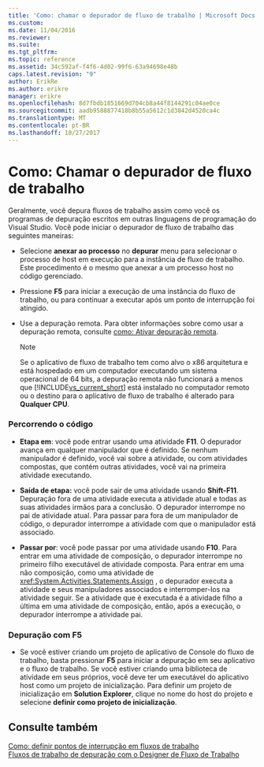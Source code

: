 ```yaml
---
title: 'Como: chamar o depurador de fluxo de trabalho | Microsoft Docs'
ms.custom: 
ms.date: 11/04/2016
ms.reviewer: 
ms.suite: 
ms.tgt_pltfrm: 
ms.topic: reference
ms.assetid: 34c592af-f4f6-4d02-99f6-63a94698e48b
caps.latest.revision: "9"
author: ErikRe
ms.author: erikre
manager: erikre
ms.openlocfilehash: 8d7fbdb1851669d704cb8a44f8144291c04ae0ce
ms.sourcegitcommit: aadb9588877418b8b55a5612c1d3842d4520ca4c
ms.translationtype: MT
ms.contentlocale: pt-BR
ms.lasthandoff: 10/27/2017
---
```

# <a name="how-to-invoke-the-workflow-debugger"></a>Como: Chamar o depurador de fluxo de trabalho
Geralmente, você depura fluxos de trabalho assim como você os programas de depuração escritos em outras linguagens de programação do Visual Studio. Você pode iniciar o depurador de fluxo de trabalho das seguintes maneiras:  
  
-   Selecione **anexar ao processo** no **depurar** menu para selecionar o processo de host em execução para a instância de fluxo de trabalho. Este procedimento é o mesmo que anexar a um processo host no código gerenciado.  
  
-   Pressione **F5** para iniciar a execução de uma instância do fluxo de trabalho, ou para continuar a executar após um ponto de interrupção foi atingido.  
  
-   Use a depuração remota. Para obter informações sobre como usar a depuração remota, consulte [como: Ativar depuração remota](http://go.microsoft.com/fwlink/?LinkId=196257).  
  
    > [!NOTE]
    >  Se o aplicativo de fluxo de trabalho tem como alvo o x86 arquitetura e está hospedado em um computador executando um sistema operacional de 64 bits, a depuração remota não funcionará a menos que [!INCLUDE[vs_current_short](../code-quality/includes/vs_current_short_md.md)] está instalado no computador remoto ou o destino para o aplicativo de fluxo de trabalho é alterado para **Qualquer CPU**.  
  
### <a name="stepping-through-code"></a>Percorrendo o código  
  
-   **Etapa em**: você pode entrar usando uma atividade **F11**. O depurador avança em qualquer manipulador que é definido. Se nenhum manipulador é definido, você vai sobre a atividade, ou com atividades compostas, que contém outras atividades, você vai na primeira atividade executando.  
  
-   **Saída de etapa:** você pode sair de uma atividade usando **Shift-F11**. Depuração fora de uma atividade executa a atividade atual e todas as suas atividades irmãos para a conclusão. O depurador interrompe no pai de atividade atual. Para passar para fora de um manipulador de código, o depurador interrompe a atividade com que o manipulador está associado.  
  
-   **Passar por**: você pode passar por uma atividade usando **F10**. Para entrar em uma atividade de composição, o depurador interrompe no primeiro filho executável de atividade composta. Para entrar em uma não composição, como uma atividade de <xref:System.Activities.Statements.Assign> , o depurador executa a atividade e seus manipuladores associados e interromper-los na atividade seguir. Se a atividade que é executada é a atividade filho a última em uma atividade de composição, então, após a execução, o depurador interrompe a atividade pai.  
  
### <a name="debugging-with-f5"></a>Depuração com F5  
  
-   Se você estiver criando um projeto de aplicativo de Console do fluxo de trabalho, basta pressionar **F5** para iniciar a depuração em seu aplicativo e o fluxo de trabalho. Se você estiver criando uma biblioteca de atividade em seus próprios, você deve ter um executável do aplicativo host como um projeto de inicialização. Para definir um projeto de inicialização em **Solution Explorer**, clique no nome do host do projeto e selecione **definir como projeto de inicialização**.  
  
## <a name="see-also"></a>Consulte também  
 [Como: definir pontos de interrupção em fluxos de trabalho](../workflow-designer/how-to-set-breakpoints-in-workflows.md)   
 [Fluxos de trabalho de depuração com o Designer de Fluxo de Trabalho](../workflow-designer/debugging-workflows-with-the-workflow-designer.md)